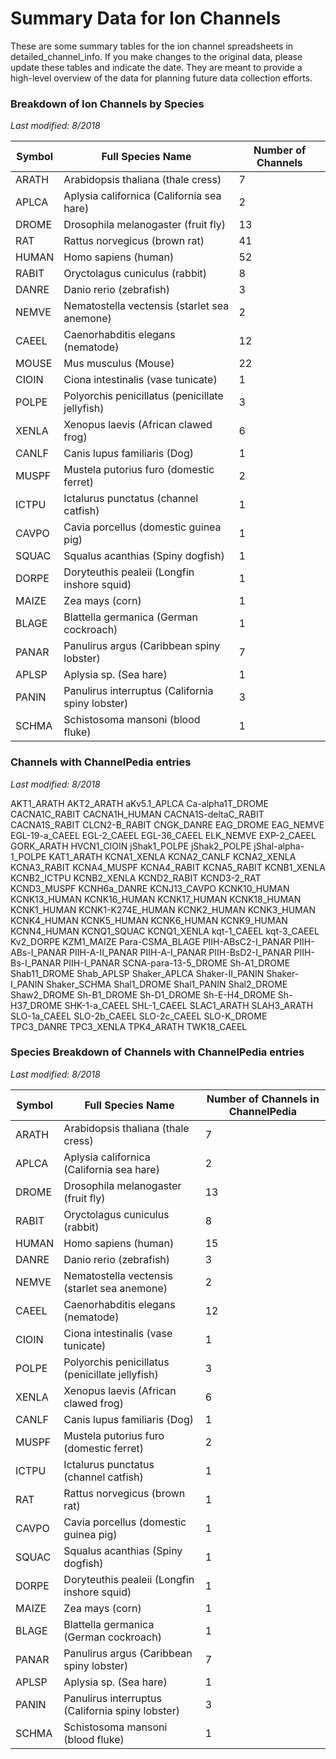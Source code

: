 # Summary Data for Ion Channels
These are some summary tables for the ion channel spreadsheets
in detailed_channel_info.  If you make changes to the original data, please update these tables and indicate the date.  They are meant to provide a high-level overview of the data for planning future data collection efforts.  

### Breakdown of Ion Channels by Species
_Last modified: 8/2018_

| Symbol | Full Species Name | Number of Channels |
|----|---|---|
| ARATH	| Arabidopsis thaliana (thale cress) |	7 |
| APLCA	| Aplysia californica (California sea hare) |	2 |
| DROME	| Drosophila melanogaster (fruit fly) |	13 |
| RAT	| Rattus norvegicus (brown rat) |	41 |
| HUMAN	| Homo sapiens (human) |	52 |
| RABIT	| Oryctolagus cuniculus (rabbit) |	8 |
| DANRE	| Danio rerio (zebrafish) |	3 |
| NEMVE	| Nematostella vectensis (starlet sea anemone) |	2 |
| CAEEL	| Caenorhabditis elegans (nematode) |	12 |
| MOUSE	| Mus musculus (Mouse) |	22 |
| CIOIN	| Ciona intestinalis (vase tunicate) |	1 |
| POLPE	| Polyorchis penicillatus (penicillate jellyfish) |	3 |
| XENLA	| Xenopus laevis (African clawed frog) |	6 |
| CANLF	| Canis lupus familiaris (Dog) |	1 |
| MUSPF	| Mustela putorius furo (domestic ferret) |	2 |
| ICTPU	| Ictalurus punctatus (channel catfish) |	1 |
| CAVPO	| Cavia porcellus (domestic guinea pig) |	1 |
| SQUAC	| Squalus acanthias (Spiny dogfish) |	1 |
| DORPE	| Doryteuthis pealeii (Longfin inshore squid) |	1 |
| MAIZE	| Zea mays (corn) |	1 |
| BLAGE	| Blattella germanica (German cockroach) |	1 |
| PANAR	| Panulirus argus (Caribbean spiny lobster) |	7 |
| APLSP	| Aplysia sp. (Sea hare) |	1 |
| PANIN	| Panulirus interruptus (California spiny lobster) |	3 |
| SCHMA	| Schistosoma mansoni (blood fluke) |	1 |

### Channels with ChannelPedia entries
_Last modified: 8/2018_

AKT1_ARATH
AKT2_ARATH
aKv5.1_APLCA
Ca-alpha1T_DROME
CACNA1C_RABIT
CACNA1H_HUMAN
CACNA1S-deltaC_RABIT
CACNA1S_RABIT
CLCN2-B_RABIT
CNGK_DANRE
EAG_DROME
EAG_NEMVE
EGL-19-a_CAEEL
EGL-2_CAEEL
EGL-36_CAEEL
ELK_NEMVE
EXP-2_CAEEL
GORK_ARATH
HVCN1_CIOIN
jShak1_POLPE
jShak2_POLPE
jShal-alpha-1_POLPE
KAT1_ARATH
KCNA1_XENLA
KCNA2_CANLF
KCNA2_XENLA
KCNA3_RABIT
KCNA4_MUSPF
KCNA4_RABIT
KCNA5_RABIT
KCNB1_XENLA
KCNB2_ICTPU
KCNB2_XENLA
KCND2_RABIT
KCND3-2_RAT
KCND3_MUSPF
KCNH6a_DANRE
KCNJ13_CAVPO
KCNK10_HUMAN
KCNK13_HUMAN
KCNK16_HUMAN
KCNK17_HUMAN
KCNK18_HUMAN
KCNK1_HUMAN
KCNK1-K274E_HUMAN
KCNK2_HUMAN
KCNK3_HUMAN
KCNK4_HUMAN
KCNK5_HUMAN
KCNK6_HUMAN
KCNK9_HUMAN
KCNN4_HUMAN
KCNQ1_SQUAC
KCNQ1_XENLA
kqt-1_CAEEL
kqt-3_CAEEL
Kv2_DORPE
KZM1_MAIZE
Para-CSMA_BLAGE
PIIH-ABsC2-I_PANAR
PIIH-ABs-I_PANAR
PIIH-A-II_PANAR
PIIH-A-I_PANAR
PIIH-BsD2-I_PANAR
PIIH-Bs-I_PANAR
PIIH-I_PANAR
SCNA-para-13-5_DROME
Sh-A1_DROME
Shab11_DROME
Shab_APLSP
Shaker_APLCA
Shaker-II_PANIN
Shaker-I_PANIN
Shaker_SCHMA
Shal1_DROME
Shal1_PANIN
Shal2_DROME
Shaw2_DROME
Sh-B1_DROME
Sh-D1_DROME
Sh-E-H4_DROME
Sh-H37_DROME
SHK-1-a_CAEEL
SHL-1_CAEEL
SLAC1_ARATH
SLAH3_ARATH
SLO-1a_CAEEL
SLO-2b_CAEEL
SLO-2c_CAEEL
SLO-K_DROME
TPC3_DANRE
TPC3_XENLA
TPK4_ARATH
TWK18_CAEEL

### Species Breakdown of Channels with ChannelPedia entries
_Last modified: 8/2018_

| Symbol | Full Species Name | Number of Channels in ChannelPedia |
| -- | -- | -- |
| ARATH | Arabidopsis thaliana (thale cress) | 7 |
| APLCA | Aplysia californica (California sea hare) | 2 |
| DROME | Drosophila melanogaster (fruit fly) | 13 |
| RABIT | Oryctolagus cuniculus (rabbit) | 8 |
| HUMAN | Homo sapiens (human) | 15 |
| DANRE | Danio rerio (zebrafish) | 3 |
| NEMVE | Nematostella vectensis (starlet sea anemone) | 2 |
| CAEEL | Caenorhabditis elegans (nematode) | 12 |
| CIOIN | Ciona intestinalis (vase tunicate) | 1 |
| POLPE | Polyorchis penicillatus (penicillate jellyfish) | 3 |
| XENLA | Xenopus laevis (African clawed frog) | 6 |
| CANLF | Canis lupus familiaris (Dog) | 1 |
| MUSPF | Mustela putorius furo (domestic ferret) | 2 |
| ICTPU | Ictalurus punctatus (channel catfish) | 1 |
| RAT | Rattus norvegicus (brown rat) | 1 |
| CAVPO | Cavia porcellus (domestic guinea pig) | 1 |
| SQUAC | Squalus acanthias (Spiny dogfish) | 1 |
| DORPE | Doryteuthis pealeii (Longfin inshore squid) | 1 |
| MAIZE | Zea mays (corn) | 1 |
| BLAGE | Blattella germanica (German cockroach) | 1 |
| PANAR | Panulirus argus (Caribbean spiny lobster) | 7 |
| APLSP | Aplysia sp. (Sea hare) | 1 |
| PANIN | Panulirus interruptus (California spiny lobster) | 3 |
| SCHMA | Schistosoma mansoni (blood fluke) | 1 |

